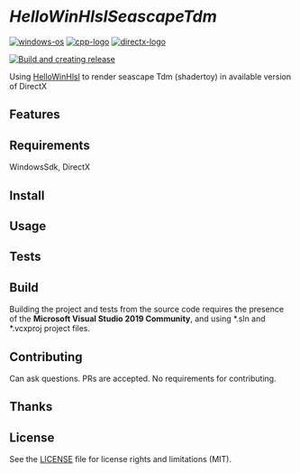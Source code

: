 # _HelloWinHlslSeascapeTdm_
[![windows-os](https://img.shields.io/badge/platform-windows-blue?logo=Windows)](
https://en.wikipedia.org/wiki/Microsoft_Windows
) [![cpp-logo](https://img.shields.io/badge/C%2B%2B-v17-blue?logo=cplusplus)](
https://en.wikipedia.org/wiki/C++
) [![directx-logo](https://img.shields.io/badge/DirectX-9,10,11,12-blue.svg?logo=data:image/svg%2bxml;base64,PHN2ZyB4bWxucz0iaHR0cDovL3d3dy53My5vcmcvMjAwMC9zdmciIHZlcnNpb249IjEiIHdpZHRoPSI2MDAiIGhlaWdodD0iNjAwIj48cGF0aCBkPSJNMTI5IDExMWMtNTUgNC05MyA2Ni05MyA3OEwwIDM5OGMtMiA3MCAzNiA5MiA2OSA5MWgxYzc5IDAgODctNTcgMTMwLTEyOGgyMDFjNDMgNzEgNTAgMTI4IDEyOSAxMjhoMWMzMyAxIDcxLTIxIDY5LTkxbC0zNi0yMDljMC0xMi00MC03OC05OC03OGgtMTBjLTYzIDAtOTIgMzUtOTIgNDJIMjM2YzAtNy0yOS00Mi05Mi00MmgtMTV6IiBmaWxsPSIjZmZmIi8+PC9zdmc+)](
https://en.wikipedia.org/wiki/DirectX
)

[![Build and creating release](https://github.com/Alex0vSky/HelloWinHlslSeascapeTdm/actions/workflows/build-release.yml/badge.svg)](https://github.com/Alex0vSky/HelloWinHlslSeascapeTdm/actions/workflows/build-release.yml)

Using [HelloWinHlsl](https://github.com/Alex0vSky/HelloWinHlsl) to render seascape Tdm (shadertoy) in available version of DirectX

## Features

## Requirements
WindowsSdk, DirectX

## Install

## Usage

## Tests

## Build
Building the project and tests from the source code requires the presence of the __Microsoft Visual Studio 2019 Community__, and using *.sln and *.vcxproj project files.

## Contributing
Can ask questions. PRs are accepted. No requirements for contributing.

## Thanks

## License
See the [LICENSE](https://github.com/Alex0vSky/HelloWinHlslSeascapeTdm/blob/main/LICENSE) file for license rights and limitations (MIT).

